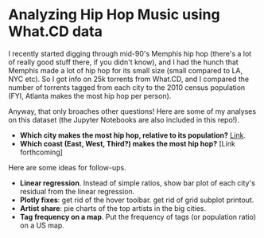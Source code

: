 # Analyzing Hip Hop Music using What.CD data

I recently started digging through mid-90's Memphis hip hop (there's a lot of really good stuff there, if you didn't know), and I had the hunch that Memphis made a lot of hip hop for its small size (small compared to LA, NYC etc). So I got info on 25k torrents from What.CD, and I compared the number of torrents tagged from each city to the 2010 census population (FYI, Atlanta makes the most hip hop per person). 

Anyway, that only broaches other questions! Here are some of my analyses on this dataset (the Jupyter Notebooks are also included in this repo!).

- **Which city makes the most hip hop, relative to its population?** [Link](http://nbviewer.jupyter.org/github/nolanbconaway/hip.hop.data/blob/master/analyses.ipynb). 
- **Which coast (East, West, Third?) makes the most hip hop?** [Link forthcoming]

Here are some ideas for follow-ups.

- **Linear regression**. Instead of simple ratios, show bar plot of each city's residual from the linear regression.
- **Plotly fixes**: get rid of the hover toolbar. get rid of grid subplot printout.
- **Artist share**: pie charts of the top artists in the big cities.
- **Tag frequency on a map**. Put the frequency of tags (or population ratio) on a US map.


